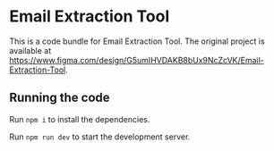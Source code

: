 
  # Email Extraction Tool

  This is a code bundle for Email Extraction Tool. The original project is available at https://www.figma.com/design/G5umIHVDAKB8bUx9NcZcVK/Email-Extraction-Tool.

  ## Running the code

  Run `npm i` to install the dependencies.

  Run `npm run dev` to start the development server.
  